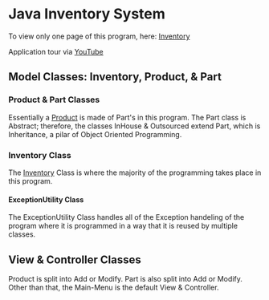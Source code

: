 # Java Inventory System

To view only one page of this program, here: [Inventory](https://github.com/markwartman1/inventorySystem/blob/master/src/model/Inventory.java)

Application tour via [YouTube](https://youtu.be/BfDBhmaJHQ0)

## Model Classes: Inventory, Product, & Part

### Product & Part Classes

Essentially a [Product](https://github.com/markwartman1/inventorySystem/blob/master/src/model/Product.java) is made of Part's in this program.  The Part class is Abstract; therefore, the classes InHouse & Outsourced extend Part, which is Inheritance, a pilar of Object Oriented Programming.

### Inventory Class

The [Inventory](https://github.com/markwartman1/inventorySystem/blob/master/src/model/Inventory.java) Class is where the majority of the programming takes place in this program.

#### ExceptionUtility Class

The ExceptionUtility Class handles all of the Exception handeling of the program where it is programmed in a way that it is reused by multiple classes.

## View & Controller Classes

Product is split into Add or Modify.  Part is also split into Add or Modify.  Other than that, the Main-Menu is the default View & Controller.

